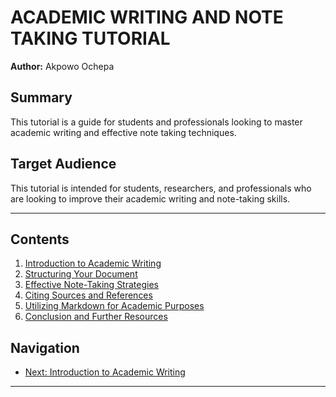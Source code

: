 # ACADEMIC WRITING AND NOTE TAKING TUTORIAL

**Author:** Akpowo Ochepa

## Summary
This tutorial is a guide for students and professionals looking to master academic writing and effective note taking techniques.

## Target Audience 
This tutorial is intended for students, researchers, and professionals who are looking to improve their academic writing and note-taking skills.

---

## Contents
1. [Introduction to Academic Writing](./Introduction.md)
2. [Structuring Your Document](./StructuringDocument.md)
3. [Effective Note-Taking Strategies](./NoteTakingStrategies.md)
4. [Citing Sources and References](./CitingSources.md)
5. [Utilizing Markdown for Academic Purposes](./MarkdownAcademic.md)
6. [Conclusion and Further Resources](./Conclusion.md)

## Navigation
- [Next: Introduction to Academic Writing](./Introduction.md)

---

